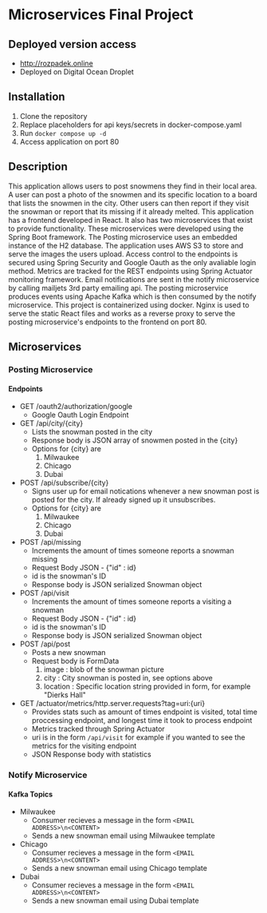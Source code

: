 # Microservices Final Project

## Deployed version access
-   http://rozpadek.online
-   Deployed on Digital Ocean Droplet

## Installation
1. Clone the repository
2. Replace placeholders for api keys/secrets in docker-compose.yaml
3. Run `docker compose up -d`
4. Access application on port 80

## Description
This application allows users to post snowmens they find in their local area. A user can post a photo of the snowmen and its specific location to a board that lists the snowmen in the city. Other users can then report if they visit the snowman or report that its missing if it already melted. This application has a frontend developed in React. It also has two microservices that exist to provide functionality. These microservices were developed using the Spring Boot framework. The Posting microservice uses an embedded instance of the H2 database. The application uses AWS S3 to store and serve the images the users upload. Access control to the endpoints is secured using Spring Security and Google Oauth as the only avaliable login method. Metrics are tracked for the REST endpoints using Spring Actuator monitoring framework. Email notifications are sent in the notify microservice by calling mailjets 3rd party emailing api. The posting microservice produces events using Apache Kafka which is then consumed by the notify microservice. This project is containerized using docker. Nginx is used to serve the static React files and works as a reverse proxy to serve the posting microservice's endpoints to the frontend on port 80.

## Microservices

### Posting Microservice

#### Endpoints
-   GET /oauth2/authorization/google 
    *   Google Oauth Login Endpoint
-   GET /api/city/{city} 
    *   Lists the snowman posted in the city
    *   Response body is JSON array of snowmen posted in the {city}
    *   Options for {city} are
        1. Milwaukee
        2. Chicago
        3. Dubai
-   POST /api/subscribe/{city}
    * Signs user up for email notications whenever a new snowman post is posted for the city. If already signed up it unsubscribes.
    *   Options for {city} are
        1. Milwaukee
        2. Chicago
        3. Dubai
-   POST /api/missing
    * Increments the amount of times someone reports a snowman missing
    * Request Body JSON - {"id" : id}
    * id is the snowman's ID
    * Response body is JSON serialized Snowman object
-   POST /api/visit
    * Increments the amount of times someone reports a visiting a snowman
    * Request Body JSON - {"id" : id}
    * id is the snowman's ID
    * Response body is JSON serialized Snowman object
-   POST /api/post
    * Posts a new snowman
    * Request body is FormData
        1. image : blob of the snowman picture
        2. city : City snowman is posted in, see options above
        3. location : Specific location string provided in form, for example "Dierks Hall"
-   GET /actuator/metrics/http.server.requests?tag=uri:{uri}
    * Provides stats such as amount of times endpoint is visited, total time proccessing endpoint, and longest time it took to process endpoint
    * Metrics tracked through Spring Actuator
    * uri is in the form `/api/visit` for example if you wanted to see the metrics for the visiting endpoint
    * JSON Response body with statistics


### Notify Microservice
#### Kafka Topics
-   Milwaukee
    * Consumer recieves a message in the form ``<EMAIL ADDRESS>\n<CONTENT>``
    * Sends a new snowman email using Milwaukee template
-   Chicago
    * Consumer recieves a message in the form ``<EMAIL ADDRESS>\n<CONTENT>``
    * Sends a new snowman email using Chicago template 
-   Dubai
    * Consumer recieves a message in the form ``<EMAIL ADDRESS>\n<CONTENT>``
    * Sends a new snowman email using Dubai template 
